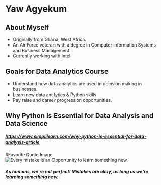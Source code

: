 # Yaw Agyekum
## About Myself
* Originally from Ghana, West Africa. 
* An Air Force veteran with a degree in Computer information Systems and Business Management. 
* Currently working with Intel.

## Goals for Data Analytics Course
* Understand how data analytics are used in decision making in businesses. 
* Learn new data analytics & Python skills 
* Pay raise and career progression opportunities. 

## Why Python Is Essential for Data Analysis and Data Science
##### https://www.simplilearn.com/why-python-is-essential-for-data-analysis-article

#Favorite Quote Image
![Every mistake is an Opportunity to learn something new.](https://scontent-lax3-2.xx.fbcdn.net/v/t1.6435-9/119589262_3502801116442728_7627521849227610599_n.png?_nc_cat=101&ccb=1-7&_nc_sid=730e14&_nc_ohc=P9pLBVKhthcAX-nLJxf&_nc_ht=scontent-lax3-2.xx&oh=00_AfCu9z9NEvLI6A_XGqy1niq_R8qRRu7OH1Ts7YBKxrXDqA&oe=646D90E3)
##### As humans, we're not perfect! Mistakes are okay, as long as we're learning something new. 
